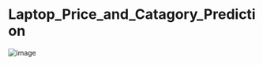 # Laptop_Price_and_Catagory_Prediction

![image](https://github.com/kazikhalid757/Laptop_Price_and_Catagory_Prediction/assets/113050909/a950e470-66b4-4fdf-86a2-e5286c65fe20)
